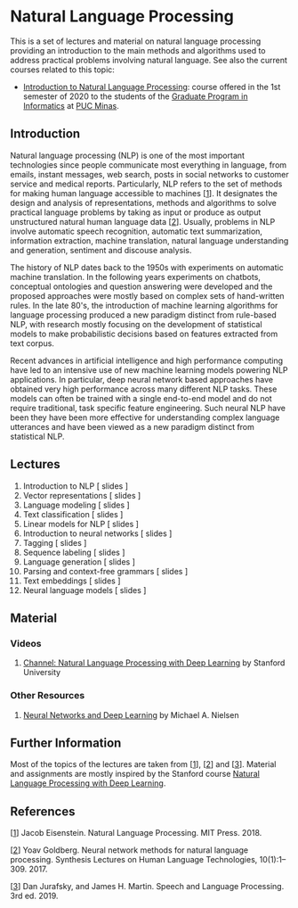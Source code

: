 # Natural Language Processing
This is a set of lectures and material on natural language processing providing an introduction to the main methods and algorithms used to address practical problems involving natural language. See also the current courses related to this topic:

* [Introduction to Natural Language Processing](NLP202001.md): course offered in the 1st semester of 2020 to the students of the [Graduate Program in Informatics](http://portal.pucminas.br/pos/informatica) at [PUC Minas](http://www.pucminas.br).

## Introduction
Natural language processing (NLP) is one of the most important technologies since people communicate most everything in language, from emails, instant messages, web search, posts in social networks to customer service and medical reports.
Particularly, NLP refers to the set of methods for making human language accessible to machines \[[1](#Eisenstein-2018-BOOK)\]. It designates the design and analysis of representations, methods and algorithms to solve practical language problems by taking as input or produce as output unstructured natural human language data \[[2](#Goldberg-2017-SLHLT)\]. Usually, problems in NLP involve automatic speech recognition, automatic text summarization, information extraction, machine translation, natural language understanding and generation, sentiment and discouse analysis.

The history of NLP dates back to the 1950s with experiments on automatic machine translation. In the following years experiments on chatbots, conceptual ontologies and question answering were developed and the proposed approaches were mostly based on complex sets of hand-written rules.
In the late 80's, the introduction of machine learning algorithms for language processing produced a new paradigm distinct from rule-based NLP, with research mostly focusing on the development of statistical models to make probabilistic decisions based on features extracted from text corpus.

Recent advances in artificial intelligence and high performance computing have led to an intensive use of new machine learning models powering NLP applications.
In particular, deep neural network based approaches have obtained very high performance across many different
NLP tasks. These models can often be trained with a single end-to-end model and do not require traditional, task specific feature engineering.
Such neural NLP have been they have been more effective for understanding complex language utterances and have been viewed as a new paradigm distinct from statistical NLP.

## Lectures

1. Introduction to NLP [ slides ]
1. Vector representations [ slides ]
1. Language modeling [ slides ]
1. Text classification [ slides ]
1. Linear models for NLP [ slides ]
1. Introduction to neural networks [ slides ]
1. Tagging [ slides ]
1. Sequence labeling [ slides ]
1. Language generation [ slides ]
1. Parsing and context-free grammars [ slides ]
1. Text embeddings [ slides ]
1. Neural language models [ slides ]

## Material

### Videos

1. [Channel: Natural Language Processing with Deep Learning](https://www.youtube.com/playlist?list=PLoROMvodv4rOhcuXMZkNm7j3fVwBBY42z) by Stanford University

### Other Resources

1. [Neural Networks and Deep Learning](http://neuralnetworksanddeeplearning.com/) by Michael A. Nielsen

## Further Information

Most of the topics of the lectures are taken from \[[1](#Eisenstein-2018-BOOK)\], \[[2](#Elmasri-2016-BOOK)\] and \[[3](#Jurafsky-2019-BOOK)\]. Material and assignments are mostly inspired by the Stanford course [Natural Language Processing with Deep Learning](http://web.stanford.edu/class/cs224n/).


## References

<a name="Eisenstein-2018-BOOK"></a>\[[1][1]\] Jacob Eisenstein. Natural Language Processing. MIT Press. 2018.

<a name="Goldberg-2017-SLHLT"></a>\[[2][2]\] Yoav Goldberg. Neural network methods for natural language processing. Synthesis Lectures on Human Language Technologies, 10(1):1–309. 2017.

<a name="Jurafsky-2019-BOOK"></a>\[[3][3]\] Dan Jurafsky, and James H. Martin. Speech and Language Processing. 3rd ed. 2019.


[1]: https://github.com/jacobeisenstein/gt-nlp-class/blob/master/notes/eisenstein-nlp-notes.pdf
[2]: https://dl.acm.org/citation.cfm?id=3110856
[3]: https://web.stanford.edu/~jurafsky/slp3/
